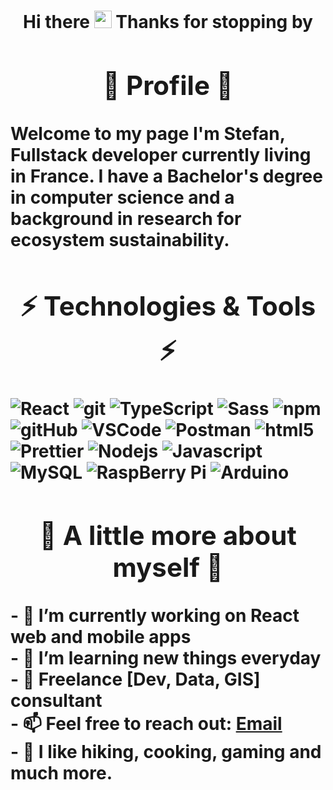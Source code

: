 <div>
<h1 align="center">Hi there <img src="https://media.giphy.com/media/hvRJCLFzcasrR4ia7z/giphy.gif" width="28"> Thanks for stopping by <h1/>
<div/>

## <div align="center">🌟 Profile 🌟<div/>

<p align="left"> Welcome to my page I'm Stefan, Fullstack developer currently living in France.
I have a Bachelor's degree in computer science and a background in research for ecosystem sustainability.<p/>

## <div align="center">⚡ Technologies & Tools ⚡<div/>

<p align="left">
<img alt="React" src="https://img.shields.io/badge/-React-45b8d8?style=flat-square&logo=react&logoColor=white" />

<img alt="git" src="https://img.shields.io/badge/-Git-F05032?style=flat-square&logo=git&logoColor=white" />

<img alt="TypeScript" src="https://img.shields.io/badge/-TypeScript-007ACC?style=flat-square&logo=typescript&logoColor=white" />

<img alt="Sass" src="https://img.shields.io/badge/-Sass-CC6699?style=flat-square&logo=sass&logoColor=white" />

<img alt="npm" src="https://img.shields.io/badge/-NPM-CB3837?style=flat-square&logo=npm&logoColor=white" />

<img alt="gitHub" src="https://img.shields.io/badge/-GitHub-181717?style=flat-square&logo=github" />

<img alt="VSCode" src="https://img.shields.io/badge/-VS%20Code-007ACC?style=flat-square&logo=visual-studio-code" />

<img alt="Postman" src="https://img.shields.io/badge/Postman-black?style=flat-square&logo=postman"/>

<img alt="html5" src="https://img.shields.io/badge/-HTML5-E34F26?style=flat-square&logo=html5&logoColor=white" />

<img alt="Prettier" src="https://img.shields.io/badge/-Prettier-F7B93E?style=flat-square&logo=prettier&logoColor=white" />

<img alt="Nodejs" src="https://img.shields.io/badge/-Nodejs-43853d?style=flat-square&logo=Node.js&logoColor=white" />

<img alt="Javascript" src="https://img.shields.io/badge/-JavaScript-black?style=flat-square&logo=javascript"/>

<img alt="MySQL" src="https://img.shields.io/badge/-MySQL-black?style=flat-square&logo=mysql"/>

<img alt="RaspBerry Pi" src="https://img.shields.io/badge/-Raspberry%20Pi-C51A4A?style=flat-square&logo=Raspberry-Pi"/>

<img alt="Arduino" src="https://img.shields.io/badge/Arduino-black?style=flat-square&logo=arduino" />

</p>

## <div align="center">🚀 A little more about myself 🚀<div/>

<div>
    - 🔭 I’m currently working on React web and mobile apps <br/>
    - 🎁 I’m learning new things everyday <br/>
    - 💾 Freelance [Dev, Data, GIS] consultant <br/>
    - 📫 Feel free to reach out: <a href="mailto:stefan.kolpacoff@gmail.com">Email<a/> <br/>
    - 💚 I like hiking, cooking, gaming and much more. <br/>
<div/>
